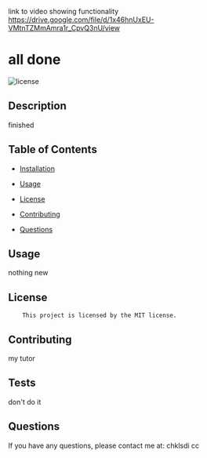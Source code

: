 
link to video showing functionality
https://drive.google.com/file/d/1x46hnUxEU-VMtnTZMmAmra1r_CpvQ3nU/view

# all done
![license](https://img.shields.io/badge/license-MIT-red.svg)

## Description
finished

## Table of Contents

* [Installation](#installation)

* [Usage](#usage)

* [License](#license)

* [Contributing](#contributing)

* [Questions](#questions)

## Usage
nothing new

## License
		This project is licensed by the MIT license.

## Contributing
my tutor 

## Tests
don't do it

## Questions
If you have any questions, please contact me at: chklsdi cc


